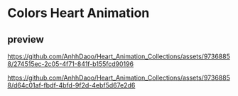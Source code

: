 # Colors Heart Animation


## preview

https://github.com/AnhhDaoo/Heart_Animation_Collections/assets/97368858/274515ec-2c05-4f71-841f-b155fcd90196

https://github.com/AnhhDaoo/Heart_Animation_Collections/assets/97368858/d64c01af-fbdf-4bfd-9f2d-4ebf5d67e2d6
